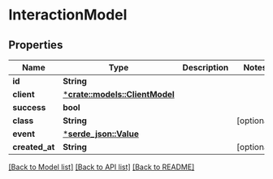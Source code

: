 # InteractionModel

## Properties

Name | Type | Description | Notes
------------ | ------------- | ------------- | -------------
**id** | **String** |  | 
**client** | [***crate::models::ClientModel**](ClientModel.md) |  | 
**success** | **bool** |  | 
**class** | **String** |  | [optional] 
**event** | [***serde_json::Value**](serde_json::Value.md) |  | 
**created_at** | **String** |  | [optional] 

[[Back to Model list]](../README.md#documentation-for-models) [[Back to API list]](../README.md#documentation-for-api-endpoints) [[Back to README]](../README.md)


